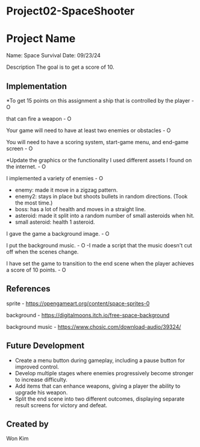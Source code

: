# Project02-SpaceShooter

# Project Name
Name: Space Survival
Date: 09/23/24

Description
The goal is to get a score of 10.

## Implementation
*To get 15 points on this assignment
a ship that is controlled by the player - O

that can fire a weapon - O

Your game will need to have at least two enemies or obstacles - O

You will need to have a scoring system, start-game menu, and end-game screen - O

*Update the graphics or the functionality
I used different assets I found on the internet. - O

I implemented a variety of enemies - O
- enemy: made it move in a zigzag pattern.
- enemy2: stays in place but shoots bullets in random directions. (Took the most time.)
- boss: has a lot of health and moves in a straight line.
- asteroid: made it split into a random number of small asteroids when hit.
- small asteroid: health 1 asteroid.

I gave the game a background image. - O

I put the background music. - O
-I made a script that the music doesn't cut off when the scenes change.

I have set the game to transition to the end scene when the player achieves a score of 10 points. - O


## References
sprite - https://opengameart.org/content/space-sprites-0

background - https://digitalmoons.itch.io/free-space-background

background music - https://www.chosic.com/download-audio/39324/

## Future Development
- Create a menu button during gameplay, including a pause button for improved control.
- Develop multiple stages where enemies progressively become stronger to increase difficulty.
- Add items that can enhance weapons, giving a player the ability to upgrade his weapon.
- Split the end scene into two different outcomes, displaying separate result screens for victory and defeat.

## Created by
Won Kim

